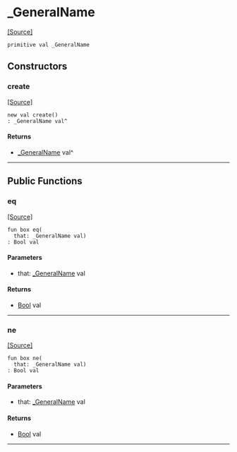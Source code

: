 # _GeneralName
<span class="source-link">[[Source]](src/net-ssl/x509.md#L5)</span>
```pony
primitive val _GeneralName
```

## Constructors

### create
<span class="source-link">[[Source]](src/net-ssl/x509.md#L5)</span>


```pony
new val create()
: _GeneralName val^
```

#### Returns

* [_GeneralName](net-ssl-_GeneralName.md) val^

---

## Public Functions

### eq
<span class="source-link">[[Source]](src/net-ssl/x509.md#L6)</span>


```pony
fun box eq(
  that: _GeneralName val)
: Bool val
```
#### Parameters

*   that: [_GeneralName](net-ssl-_GeneralName.md) val

#### Returns

* [Bool](builtin-Bool.md) val

---

### ne
<span class="source-link">[[Source]](src/net-ssl/x509.md#L6)</span>


```pony
fun box ne(
  that: _GeneralName val)
: Bool val
```
#### Parameters

*   that: [_GeneralName](net-ssl-_GeneralName.md) val

#### Returns

* [Bool](builtin-Bool.md) val

---


